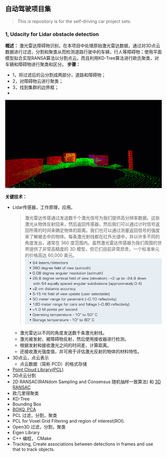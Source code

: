 ## 自动驾驶项目集
> This is repository is for the self-driving car project sets.

### 1, Udacity for Lidar obstacle detection
**概述：** 激光雷达障碍物识别，在本项目中处理原始激光雷达数据，通过对3D点云数据进行过滤，分割和聚类从而检测道路行驶中的车辆，行人等障碍物；使用平面模型拟合实现RANSA算法以分割点云。而且利用KD-Tree算法进行欧氏聚类，对车辆和障碍物进行聚类和区分。
**步骤：**
- 1，将过滤后的云分割成两部分，道路和障碍物；
- 2，对障碍物云进行聚类；
- 3，找到集群的边界框；
- 

![image](sensor-fusion_udacity_v1/sf_lidar_obstacle_detection/out/obstacle-detection-fps.gif)

**关键技术：**
- Lidar传感器，工作原理，应用。
  > 激光雷达传感通过发送数千个激光信号为我们提供高分辨率数据。这些激光从物体反射回来，然后返回传感器，然后我们可以通过计时信号返回所需的时间来确定物体的距离。我们也可以通过测量返回信号的强度来了解被击中的物体。每条激光射线都在红外光谱中，并以许多不同的角度发出，通常在 360 度范围内。虽然激光雷达传感器为我们周围的世界提供了非常高精度的 3D 模型，但它们目前非常昂贵，一个标准单元的价格高达 60,000 美元。
  > ![image](images/lidar/vlp-sensor-specs.png)
  - 激光雷达以不同的角度发送数千条激光射线。
  - 激光被发射，被障碍物反射，然后使用接收器进行检测。
  - 根据发射和接收激光之间的时间差，计算距离。
  - 还接收激光强度值，并可用于评估激光反射的物体的材料特性。   
- 3D点云，点云表示
  - 点云数据（简称 PCD）的格式存储
- [Point Cloud Library(PCL) ](https://pointclouds.org/)
- 3D点云分割
- 2D RANSAC(RANdom Sampling and Consensus 随机抽样一致算法) 和 [3D RANSAC](https://medium.com/@ajithraj_gangadharan/3d-ransac-algorithm-for-lidar-pcd-segmentation-315d2a51351)
- 欧几里得聚类
- KD-Tree 
- Bounding Box
- [BOXQ, PCA](https://codextechnicanum.blogspot.com/2015/04/find-minimum-oriented-bounding-box-of.html)
- PCL 过滤，分割，聚类
- PCL for Voxel Grid Filtering and region of interest(ROI).
- Open3D 过滤，分割，聚类
- Eigen Library
- C++ 编程， CMake
- Tracking, Create associations between detections in frames and use that to track objects.
